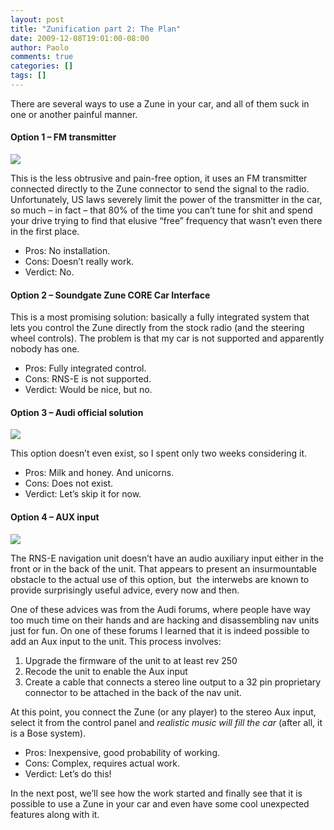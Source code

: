 ```yaml
---
layout: post
title: "Zunification part 2: The Plan"
date: 2009-12-08T19:01:00-08:00
author: Paolo
comments: true
categories: []
tags: []
---
```

There are several ways to use a Zune in your car, and all of them suck in one or another painful manner.



#### Option 1 – FM transmitter



![](http://media.kohls.com.edgesuite.net/is/image/kohls/369490?wid=180&amp;hei=180&amp;op_sharpen=1)

This is the less obtrusive and pain-free option, it uses an FM transmitter connected directly to the Zune connector to send the signal to the radio. Unfortunately, US laws severely limit the power of the transmitter in the car, so much – in fact – that 80% of the time you can’t tune for shit and spend your drive trying to find that elusive “free” frequency that wasn’t even there in the first place.



*   Pros: No installation.
*   Cons: Doesn’t really work.
*   Verdict: No.



#### Option 2 – Soundgate Zune CORE Car Interface



This is a most promising solution: basically a fully integrated system that lets you control the Zune directly from the stock radio (and the steering wheel controls). The problem is that my car is not supported and apparently nobody has one.



*   Pros: Fully integrated control.
*   Cons: RNS-E is not supported.
*   Verdict: Would be nice, but no.



#### Option 3 – Audi official solution



![](/blog/images/tn-unicorn-clip-art-1.jpg)

This option doesn’t even exist, so I spent only two weeks considering it.



*   Pros: Milk and honey. And unicorns.
*   Cons: Does not exist.
*   Verdict: Let’s skip it for now.



#### Option 4 – AUX input



![](http://www.geekalerts.com/u/circuit-board-car.jpg)

The RNS-E navigation unit doesn’t have an audio auxiliary input either in the front or in the back of the unit. That appears to present an insurmountable obstacle to the actual use of this option, but  the interwebs are known to provide surprisingly useful advice, every now and then.

One of these advices was from the Audi forums, where people have way too much time on their hands and are hacking and disassembling nav units just for fun. On one of these forums I learned that it is indeed possible to add an Aux input to the unit. This process involves:



1.  Upgrade the firmware of the unit to at least rev 250
2.  Recode the unit to enable the Aux input
3.  Create a cable that connects a stereo line output to a 32 pin proprietary connector to be attached in the back of the nav unit.

At this point, you connect the Zune (or any player) to the stereo Aux input, select it from the control panel and *realistic music will fill the car* (after all, it is a Bose system).



*   Pros: Inexpensive, good probability of working.
*   Cons: Complex, requires actual work.
*   Verdict: Let’s do this!

In the next post, we’ll see how the work started and finally see that it is possible to use a Zune in your car and even have some cool unexpected features along with it.
